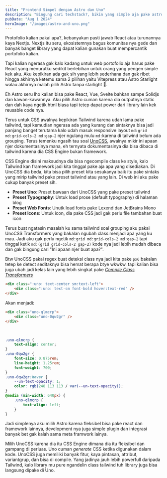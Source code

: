 ```yaml
---
title: "Frontend Simpel dengan Astro dan Uno"
description: "Bingung cari techstack?, bikin yang simple aja pake astro dan unocss"
pubDate: "Aug 1 2024"
heroImage: "/images/astro-and-uno.png"
---
```


Protofolio kalian pakai apa?, kebanyakan pasti jawab React atau turunannya kaya Nextjs. Nextjs itu seru, ekosistemnya bagus komunitas nya gede dan banyak banget library yang dapat kalian gunakan buat mempercantik portofolio kalian.


Tapi kalian ngerasa gak kalo kadang untuk web portofolio aja harus pake React yang menurutku sedikit berlebihan untuk orang yang pengen simple kek aku. Aku kepikiran ada gak sih yang lebih sederhana dan gak ribet hingga akhirnya ketemu sama 2 pilihan yaitu Vitepress atau Astro Starlight walau akhirnya malah pilih Astro tanpa starlight 🤣.

Eh Astro seru lho kalian bisa pake React, Vue, Svelte bahkan sampe Solidjs dan kawan-kawannya. Aku pilih Astro cuman karena dia outputnya static dan dah kaya ngetik html biasa tapi tetep dapat power dari library lain kek reusable code nya.

Terus untuk CSS awalnya kepikiran Tailwind karena udah lama pake tailwind, tapi kemudian ngerasa ada yang kurang dan sintaknya bisa jadi panjang banget terutama kalo udah masuk responsive layout `md:grid md:grid-cols-2 md:gap-2` njer ngulang mulu `md:`karena di tailwind belum ada grouping. Terus temenku ngasih tau soal [UnoCSS](https://unocss.dev/), awalnya mikir ini apaan njer dokumentasinya mana, eh ternyata dokumentasinya dia bisa dibaca di tailwind karena dia CSS Engine bukan framework.

CSS Engine disini maksudnya dia bisa ngecompile class ke style, kalo Tailwind kan framework jadi kita tinggal pake aja apa yang disediakan. Di UnoCSS dia beda, kita bisa pilih preset kita sesukanya baik itu pake sintaks yang mirip tailwind pake preset tailwind atau yang lain. Di web ini aku pake cukup banyak preset sih.

-   **Preset Uno**: Preset bawaan dari UnoCSS yang pake preset tailwind
-   **Preset Typography**: Untuk load prose (default typography) di halaman blog
-   **Preset Web Fonts**: Unutk load fonts pake Lexend dan JetBrains Mono
-   **Preset Icons**: Untuk icon, dia pake CSS jadi gak perlu file tambahan buat icon

Terus buat ngatasin masalah ku sama tailwind soal grouping aku pakai UnoCSS Transformers yang bakalan ngubah class menjadi apa yang ku mau. Jadi aku gak perlu ngetik `md:grid md:grid-cols-2 md:gap-2` tapi tinggal ketik `md:(grid grid-cols-2 gap-2)` kode nya jadi lebih mudah dibaca dan gak bingung cari "Ini apaan njer buat apa?".

Btw UnoCSS pakai regex buat deteksi class nya jadi kita pake `px6` bakalan tetep ke detect seditaknya bisa hemat berapa btye wkwkw. tapi kalian bisa juga ubah jadi kelas lain yang lebih singkat pake _[Compile Class Transformers](https://unocss.dev/transformers/compile-class)_

```html
<div class=":uno: text-center sm:text-left">
	<div class=":uno: text-sm font-bold hover:text-red" />
</div>
```

Akan menjadi:

```html
<div class="uno-qlmcrp">
	<div class="uno-0qw2gr" />
</div>
```
<br />

```css
.uno-qlmcrp {
	text-align: center;
}
.uno-0qw2gr {
	font-size: 0.875rem;
	line-height: 1.25rem;
	font-weight: 700;
}
.uno-0qw2gr:hover {
	--un-text-opacity: 1;
	color: rgb(248 113 113 / var(--un-text-opacity));
}
@media (min-width: 640px) {
	.uno-qlmcrp {
		text-align: left;
	}
}
```
Jadi simplenya aku milih Astro karena fleksibel bisa pake react dan framework lainnya, development nya juga simple plugin dan integrasi banyak bet gak kalah sama meta framwork lainya.

Milih UnoCSS karena dia itu CSS Engine dimana dia itu fleksibel dan gampang di perluas. Uno cuman *generate* CSS ketika digunakan dalam kode. UnoCSS juga memiliki banyak fitur, kaya pintasan, attribut, variantgrup, dan bisa di compile. Yang jadinya jauh lebih powerfull daripada Tailwind, kalo library mu pure ngandelin class tailwind tuh library juga bisa langsung dipake di Uno.